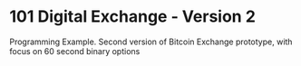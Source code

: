 # 101 Digital Exchange - Version 2 #


Programming Example.  Second version of Bitcoin Exchange prototype, with focus on 60 second binary options
